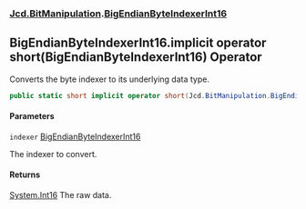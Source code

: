 ### [Jcd.BitManipulation](Jcd.BitManipulation.md 'Jcd.BitManipulation').[BigEndianByteIndexerInt16](Jcd.BitManipulation.BigEndianByteIndexerInt16.md 'Jcd.BitManipulation.BigEndianByteIndexerInt16')

## BigEndianByteIndexerInt16.implicit operator short(BigEndianByteIndexerInt16) Operator

Converts the byte indexer to its underlying data type.

```csharp
public static short implicit operator short(Jcd.BitManipulation.BigEndianByteIndexerInt16 indexer);
```

#### Parameters

<a name='Jcd.BitManipulation.BigEndianByteIndexerInt16.op_Implicitshort(Jcd.BitManipulation.BigEndianByteIndexerInt16).indexer'></a>

`indexer` [BigEndianByteIndexerInt16](Jcd.BitManipulation.BigEndianByteIndexerInt16.md 'Jcd.BitManipulation.BigEndianByteIndexerInt16')

The indexer to convert.

#### Returns

[System.Int16](https://docs.microsoft.com/en-us/dotnet/api/System.Int16 'System.Int16')
The raw data.